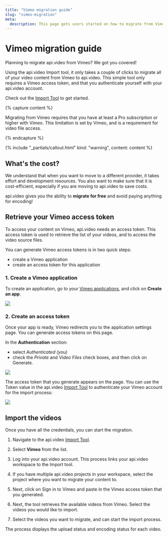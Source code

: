 ```yaml
---
title: "Vimeo migration guide"
slug: "vimeo-migration"
meta:
  description: This page gets users started on how to migrate from Vimeo to api.video.
---
```


# Vimeo migration guide

Planning to migrate api.video from Vimeo? We got you covered!

Using the api.video Import tool, it only takes a couple of clicks to migrate all of your video content from Vimeo to api.video. This simple tool only requires a Vimeo access token, and that you authenticate yourself with your api.video account.

Check out the [Import Tool](https://import.api.video/) to get started.

{% capture content %}

Migrating from Vimeo requires that you have at least a Pro subscription or higher with Vimeo. This limitation is set by Vimeo, and is a requirement for video file access.

{% endcapture %}

{% include "_partials/callout.html" kind: "warning", content: content %}

## What's the cost? 

We understand that when you want to move to a different provider, it takes effort and development resources. You also want to make sure that it is cost-efficient, especially if you are moving to api.video to save costs.

api.video gives you the ability to **migrate for free** and avoid paying anything for encoding!

## Retrieve your Vimeo access token

To access your content on Vimeo, api.video needs an access token. This access token is used to retrieve the list of your videos, and to access the video source files.

You can generate Vimeo access tokens is in two quick steps:

* create a Vimeo application
* create an access token for this application

### 1. Create a Vimeo application

To create an application, go to your [Vimeo applications](https://developer.vimeo.com/apps), and click on **Create an app**.

![](/_assets/get-started/migration-guide/vimeo-migration-1.png)

### 2. Create an access token

Once your app is ready, Vimeo redirects you to the application settings page. You can generate access tokens on this page.

In the **Authentication** section:

* select *Authenticated (you)*
* check the *Private* and *Video Files* check boxes, and then click on Generate.

![](/_assets/get-started/migration-guide/vimeo-migration-2.png)

The access token that you generate appears on the page. You can use the Token value in the api.video [Import Tool](https://import.api.video/) to authenticate your Vimeo account for the import process:

![](/_assets/get-started/migration-guide/vimeo-migration-3.png)

## Import the videos

Once you have all the credentials, you can start the migration.

1. Navigate to the api.video [Import Tool](https://import.api.video/).

2. Select **Vimeo** from the list.

3. Log into your api.video account. This process links your api.video workspace to the Import tool.

4. If you have multiple api.video projects in your workspace, select the project where you want to migrate your content to.

5. Next, click on Sign in to Vimeo and paste in the Vimeo access token that you generated.

6. Next, the tool retrieves the available videos from Vimeo. Select the videos you would like to import.

7. Select the videos you want to migrate, and can start the import process.

The process displays the upload status and encoding status for each video.